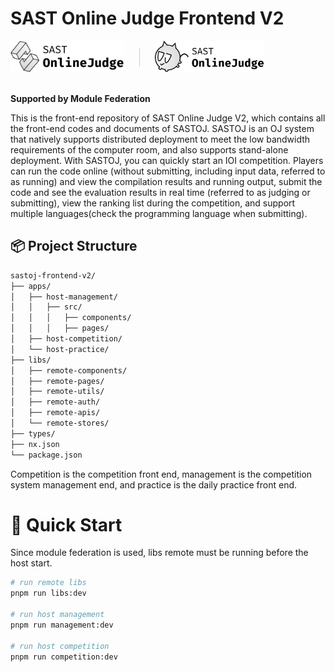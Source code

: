 # SAST Online Judge Frontend V2

<div style="display: flex; align-items: center; gap:1.5rem; flex-direction: row;">
    <picture>
        <source srcset="public/logo_dark.svg" media="(prefers-color-scheme: dark)">
        <source srcset="public/logo.svg" media="(prefers-color-scheme: light)">
        <img src="public/logo.svg" alt="Logo" height="50">
    </picture>
    <div style="width: 1px; background-color: #ccc; height: 30px;"></div>
    <picture>
        <source srcset="public/logo_cat_dark.svg" media="(prefers-color-scheme: dark)">
        <source srcset="public/logo_cat.svg" media="(prefers-color-scheme: light)">
        <img src="public/logo_cat.svg" alt="Cat Logo" height="50">
    </picture>
</div>

<br />

**Supported by Module Federation**

This is the front-end repository of SAST Online Judge V2, which contains all the front-end codes and documents of SASTOJ. SASTOJ is an OJ system that natively supports distributed deployment to meet the low bandwidth requirements of the computer room, and also supports stand-alone deployment. With SASTOJ, you can quickly start an IOI competition. Players can run the code online (without submitting, including input data, referred to as running) and view the compilation results and running output, submit the code and see the evaluation results in real time (referred to as judging or submitting), view the ranking list during the competition, and support multiple languages ​​(check the programming language when submitting).

## 📦 Project Structure

```bash
sastoj-frontend-v2/
├── apps/
│   ├── host-management/
│   │   ├── src/
│   │   │   ├── components/
│   │   │   ├── pages/
│   ├── host-competition/
│   └── host-practice/
├── libs/
│   ├── remote-components/
│   ├── remote-pages/
│   ├── remote-utils/
│   ├── remote-auth/
│   ├── remote-apis/
│   └── remote-stores/
├── types/
├── nx.json
└── package.json
```

Competition is the competition front end, management is the competition system management end, and practice is the daily practice front end.

# 🚀 Quick Start

Since module federation is used, libs remote must be running before the host start.

```bash
# run remote libs
pnpm run libs:dev

# run host management
pnpm run management:dev

# run host competition
pnpm run competition:dev
```
